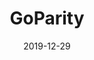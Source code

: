 ---
title: GoParity
date: 2019-12-29
draft: true
type: Work
project start: July 2019
project end: September 2019
thumbnail: /media/work/goparity/list_thumbnail.jpg
role: Contract Frontend Developer
---